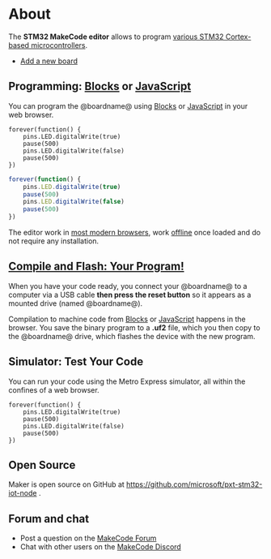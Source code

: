 # About

The **STM32 MakeCode editor** allows to program [various STM32 Cortex-based microcontrollers](/boards).

* [Add a new board](/boards/add-a-new-board)

## Programming: [Blocks](/blocks) or [JavaScript](/javascript)

You can program the @boardname@ using [Blocks](/blocks) or [JavaScript](/javascript) in your web browser.

```blocks
forever(function() {
    pins.LED.digitalWrite(true)
    pause(500)
    pins.LED.digitalWrite(false)
    pause(500)    
})
```

```typescript
forever(function() {
    pins.LED.digitalWrite(true)
    pause(500)
    pins.LED.digitalWrite(false)
    pause(500)    
})
```


The editor work in [most modern browsers](/browsers), work [offline](/offline) once loaded and do not require any installation.

## [Compile and Flash: Your Program!](/device/usb)

When you have your code ready, you connect your @boardname@ to a computer via a USB cable
**then press the reset button** so it appears as a mounted drive (named @boardname@).

Compilation to machine code from [Blocks](/blocks) or [JavaScript](/javascript) happens in the browser. You save the binary
program to a **.uf2** file, which you then copy to the @boardname@ drive, which flashes the device with the new program.

## Simulator: Test Your Code

You can run your code using the Metro Express simulator, all within the confines of a web browser.

```sim
forever(function() {
    pins.LED.digitalWrite(true)
    pause(500)
    pins.LED.digitalWrite(false)
    pause(500)    
})
```

## Open Source

Maker is open source on GitHub at https://github.com/microsoft/pxt-stm32-iot-node .

## Forum and chat

* Post a question on the [MakeCode Forum](https://forum.makecode.com)
* Chat with other users on the [MakeCode Discord](https://aka.ms/makecodecommunity)
